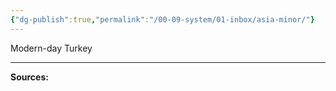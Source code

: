 ```yaml
---
{"dg-publish":true,"permalink":"/00-09-system/01-inbox/asia-minor/"}
---
```


Modern-day Turkey

---

**Sources:**
